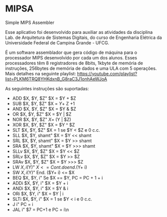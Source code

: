 # MIPSA
Simple MIPS Assembler

Esse aplicativo foi desenvolvido para auxiliar as atividades da disciplina Lab. de Arquitetura de Sistemas Digitais, do curso de Engenharia Elétrica da Universidade Federal de Campina Grande - UFCG.

É um software assemblador que gera código de máquina para o processador MIPS desenvolvido por cada um dos alunos. Esses processadores têm 8 registradores de 8bits, 1kbyte de memória de instruções, 256bytes de memória de dados e uma ULA com 5 operações. Mais detalhes na seguinte playlist: https://youtube.com/playlist?list=PLKM6TRQ8YHKdxnB_G8raC3J1onhAeWJoA

As seguintes instruções são suportadas:
 * ADD $X, $Y, $Z"    $X = $Y + $Z
 * SUB $X, $Y, $Z"    $X = $Y + ~$Z +1
 * AND $X, $Y, $Z"    $X = $Y & $Z
 * OR $X, $Y, $Z"     $X = $Y | $Z
 * NOR $X, $Y, $Z"    $X = ~($Y | $Z)
 * XOR $X, $Y, $Z"    $X = $Y ^ $Z
 * SLT $X, $Y, $Z"    $X = 1 se $Y < $Z e 0 c.c.
 * SLL $X, $Y, shamt" $X = $Y << shamt
 * SRL $X, $Y, shamt" $X = $Y >> shamt
 * SRA $X, $Y, shamt" $X = $Y >>> shamt
 * SLLv $X, $Y, $Z"   $X = $Y << $Z
 * SRLv $X, $Y, $Z"   $X = $Y >> $Z
 * SRAv $X, $Y, $Z"   $X = $Y >>> $Z
 * LW $X, i($Y)"      $X <= Cont. do end. ($Y+ i)
 * SW $X, i($Y)"      End. ($Y+ i) <= $X
 * BEQ $X, $Y, i"     Se $X == $Y, PC = PC + 1 + i
 * ADDi $X, $Y, i"    $X = $Y + i
 * ANDi $X, $Y, i"    $X = $Y & i
 * ORi $X, $Y, i"     $X = $Y | i
 * SLTi $X, $Y, i"    $X = 1 se $Y < i e 0 c.c.
 * J i"               PC = i
 * JAL i"             $7 = PC+1 e PC = i\n
